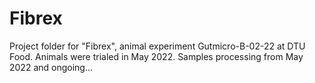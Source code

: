 # Fibrex
 Project folder for "Fibrex", animal experiment Gutmicro-B-02-22 at DTU Food. Animals were trialed in May 2022. Samples processing from May 2022 and ongoing...
